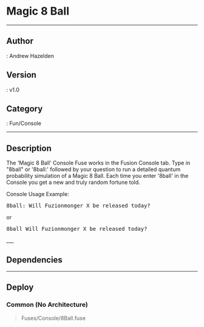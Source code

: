 # Magic 8 Ball
___

## Author
 : Andrew Hazelden

## Version
 : v1.0

## Category
 : Fun/Console
___

## Description
<p>The 'Magic 8 Ball' Console Fuse works in the Fusion Console tab. Type in "8ball" or '8ball:' followed by your question to run a detailed quantum probability simulation of a Magic 8 Ball. Each time you enter '8ball' in the Console you get a new and truly random fortune told.</p>
	
<p>Console Usage Example:</p>

<pre>8ball: Will Fuzionmonger X be released today?</pre>

or

<pre>8ball Will Fuzionmonger X be released today?</pre>___

## Dependencies


___

## Deploy

### Common (No Architecture)

> Fuses/Console/8Ball.fuse  
